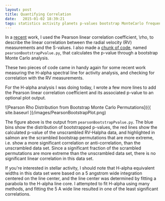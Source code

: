 ```yaml
---
layout: post
title: Quantifying Correlation
date:   2015-01-02 18:39:21
tags: statistics activity planets p-values bootstrap MonteCarlo frequentist
---
```


In a [recent](http://arxiv.org/abs/1411.5374) work, I used the Pearson linear correlation coefficient, \rho, to describe the linear correlation between the radial velocity (RV) measurements and the S-values. I also made a [chunk of code](https://github.com/mattgiguere/pyutil/blob/master/pearsonBootstrapPvalue.py), named `pearsonBootstrapPvalue.py`, that calculates the p-value through a bootstrap Monte Carlo analysis.

These two pieces of code came in handy again for some recent work measuring the H-alpha spectral line for activity analysis, and checking for correlation with the  RV measurements.

For the H-alpha analysis I was doing today, I wrote a few more lines to add the Pearson linear correlation coefficient and its associated p-value to an optional plot output.

![Pearson Rho Distribution from Bootstrap Monte Carlo Permutations]({{ site.baseurl }}/images/PearsonBootstrapPlot.png)

The figure above is the output from `pearsonBootstrapPvalue.py`. The blue bins show the distribution of bootstrapped p-values, the red lines show the calculated p-value of the unscrambled RV-Halpha data, and highlighted in salmon are the scrambled bootstrap permutations that are more extreme, i.e. show a more significant correlation or anti-correlation, than the unscrambled data set. Since a significant fraction of the scrambled permutations are more extreme than the unscrambled data set, there is no significant linear correlation in this data set.

If you're interested in stellar activity, I should note that H-alpha equivalent widths in this data set were based on a 5 angstrom wide integration centered on the line center, and the line center was determined by fitting a parabola to the H-alpha line core. I attempted to fit H-alpha using many methods, and fitting the 5 A wide line  resulted in one of the least significant correlations.
